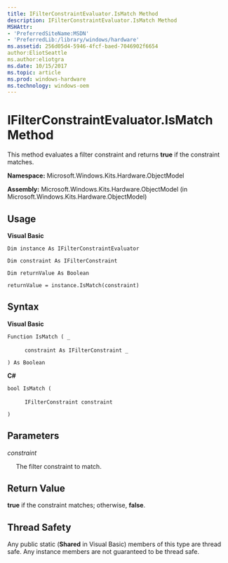 ```yaml
---
title: IFilterConstraintEvaluator.IsMatch Method
description: IFilterConstraintEvaluator.IsMatch Method
MSHAttr:
- 'PreferredSiteName:MSDN'
- 'PreferredLib:/library/windows/hardware'
ms.assetid: 256d05d4-5946-4fcf-baed-7046902f6654
author:EliotSeattle
ms.author:eliotgra
ms.date: 10/15/2017
ms.topic: article
ms.prod: windows-hardware
ms.technology: windows-oem
---
```


# IFilterConstraintEvaluator.IsMatch Method


This method evaluates a filter constraint and returns **true** if the constraint matches.

**Namespace:** Microsoft.Windows.Kits.Hardware.ObjectModel

**Assembly:** Microsoft.Windows.Kits.Hardware.ObjectModel (in Microsoft.Windows.Kits.Hardware.ObjectModel)

## <span id="Usage"></span><span id="usage"></span><span id="USAGE"></span>Usage


**Visual Basic**

`Dim instance As IFilterConstraintEvaluator`

`Dim constraint As IFilterConstraint`

`Dim returnValue As Boolean`

`returnValue = instance.IsMatch(constraint)`

## <span id="Syntax"></span><span id="syntax"></span><span id="SYNTAX"></span>Syntax


**Visual Basic**

`Function IsMatch ( _`

          `constraint As IFilterConstraint _`

`) As Boolean`

**C#**

`bool IsMatch (`

          `IFilterConstraint constraint`

`)`

## <span id="Parameters"></span><span id="parameters"></span><span id="PARAMETERS"></span>Parameters


*constraint*

     The filter constraint to match.

## <span id="Return_Value"></span><span id="return_value"></span><span id="RETURN_VALUE"></span>Return Value


**true** if the constraint matches; otherwise, **false**.

## <span id="Thread_Safety"></span><span id="thread_safety"></span><span id="THREAD_SAFETY"></span>Thread Safety


Any public static (**Shared** in Visual Basic) members of this type are thread safe. Any instance members are not guaranteed to be thread safe.

 

 






